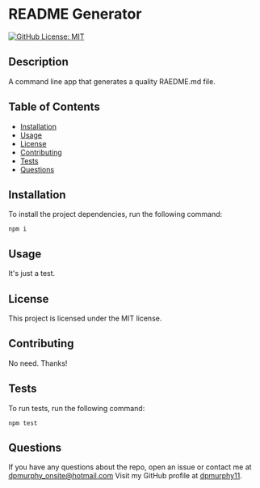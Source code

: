 # README Generator

[![GitHub License: MIT](https://img.shields.io/badge/License-MIT-yellow.svg)](https://opensource.org/licenses/MIT)

## Description
A command line app that generates a quality RAEDME.md file.

## Table of Contents
* [Installation](#installation)
* [Usage](#usage)
* [License](#license)
* [Contributing](#contributing)
* [Tests](#tests)
* [Questions](#questions)

## Installation
To install the project dependencies, run the following command:

```
npm i
```

## Usage
It's just a test.

## License
This project is licensed under the MIT license.

## Contributing
No need. Thanks!

## Tests
To run tests, run the following command:

```
npm test
```

## Questions
If you have any questions about the repo, open an issue or contact me at dpmurphy_onsite@hotmail.com
Visit my GitHub profile at [dpmurphy11](https://github.com/dpmurphy11/).